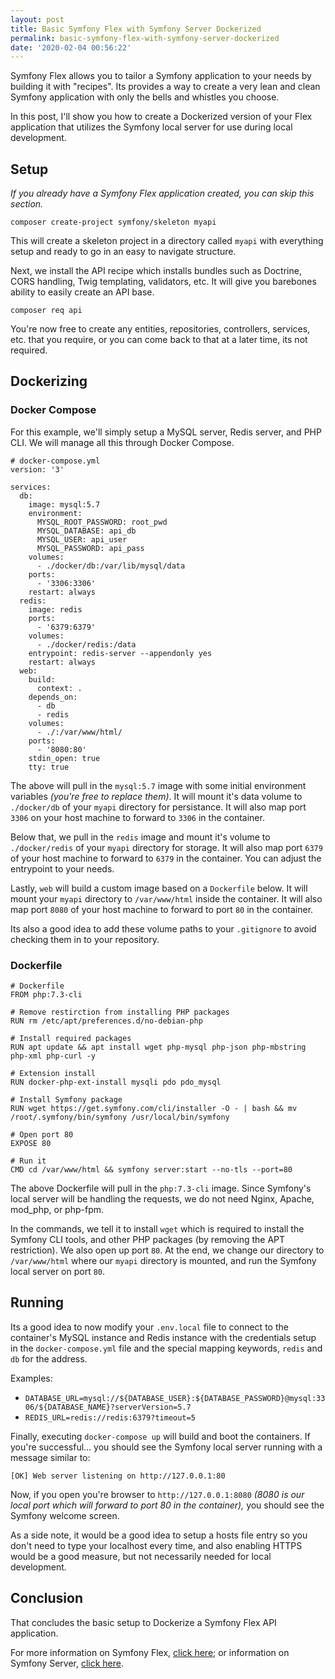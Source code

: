```yaml
---
layout: post
title: Basic Symfony Flex with Symfony Server Dockerized
permalink: basic-symfony-flex-with-symfony-server-dockerized
date: '2020-02-04 00:56:22'
---
```


Symfony Flex allows you to tailor a Symfony application to your needs by building it with "recipes". Its provides a way to create a very lean and clean Symfony application with only the bells and whistles you choose.

In this post, I'll show you how to create a Dockerized version of your Flex application that utilizes the Symfony local server for use during local development.

## Setup

_If you already have a Symfony Flex application created, you can skip this section._

`composer create-project symfony/skeleton myapi`

This will create a skeleton project in a directory called `myapi` with everything setup and ready to go in an easy to navigate structure.

Next, we install the API recipe which installs bundles such as Doctrine, CORS handling, Twig templating, validators, etc. It will give you barebones ability to easily create an API base.

`composer req api`

You're now free to create any entities, repositories, controllers, services, etc. that you require, or you can come back to that at a later time, its not required.

## Dockerizing

### Docker Compose

For this example, we'll simply setup a MySQL server, Redis server, and PHP CLI. We will manage all this through Docker Compose.

    # docker-compose.yml
    version: '3'
    
    services:
      db:
        image: mysql:5.7
        environment:
          MYSQL_ROOT_PASSWORD: root_pwd
          MYSQL_DATABASE: api_db
          MYSQL_USER: api_user
          MYSQL_PASSWORD: api_pass
        volumes:
          - ./docker/db:/var/lib/mysql/data
        ports:
          - '3306:3306'
        restart: always
      redis:
        image: redis
        ports:
          - '6379:6379'
        volumes:
          - ./docker/redis:/data
        entrypoint: redis-server --appendonly yes
        restart: always
      web:
        build:
          context: .
        depends_on:
          - db
          - redis
        volumes:
          - ./:/var/www/html/
        ports:
          - '8080:80'
        stdin_open: true
        tty: true

The above will pull in the `mysql:5.7` image with some initial environment variables _(you're free to replace them)_. It will mount it's data volume to `./docker/db` of your `myapi` directory for persistance. It will also map port `3306` on your host machine to forward to `3306` in the container.

Below that, we pull in the `redis` image and mount it's volume to `./docker/redis` of your `myapi` directory for storage. It will also map port `6379` of your host machine to forward to `6379` in the container. You can adjust the entrypoint to your needs.

Lastly, `web` will build a custom image based on a `Dockerfile` below. It will mount your `myapi` directory to `/var/www/html` inside the container. It will also map port `8080` of your host machine to forward to port `80` in the container.

Its also a good idea to add these volume paths to your `.gitignore` to avoid checking them in to your repository.

### Dockerfile

    # Dockerfile
    FROM php:7.3-cli
    
    # Remove restirction from installing PHP packages
    RUN rm /etc/apt/preferences.d/no-debian-php
    
    # Install required packages
    RUN apt update && apt install wget php-mysql php-json php-mbstring php-xml php-curl -y
    
    # Extension install
    RUN docker-php-ext-install mysqli pdo pdo_mysql
    
    # Install Symfony package
    RUN wget https://get.symfony.com/cli/installer -O - | bash && mv /root/.symfony/bin/symfony /usr/local/bin/symfony
    
    # Open port 80
    EXPOSE 80
    
    # Run it
    CMD cd /var/www/html && symfony server:start --no-tls --port=80

The above Dockerfile will pull in the `php:7.3-cli` image. Since Symfony's local server will be handling the requests, we do not need Nginx, Apache, mod\_php, or php-fpm.

In the commands, we tell it to install `wget` which is required to install the Symfony CLI tools, and other PHP packages (by removing the APT restriction). We also open up port `80`. At the end, we change our directory to `/var/www/html` where our `myapi` directory is mounted, and run the Symfony local server on port `80`.

## Running

Its a good idea to now modify your `.env.local` file to connect to the container's MySQL instance and Redis instance with the credentials setup in the `docker-compose.yml` file and the special mapping keywords, `redis` and `db` for the address.

Examples:

- `DATABASE_URL=mysql://${DATABASE_USER}:${DATABASE_PASSWORD}@mysql:3306/${DATABASE_NAME}?serverVersion=5.7`
- `REDIS_URL=redis://redis:6379?timeout=5`

Finally, executing `docker-compose up` will build and boot the containers. If you're successful... you should see the Symfony local server running with a message similar to:

`[OK] Web server listening on http://127.0.0.1:80`

Now, if you open you're browser to `http://127.0.0.1:8080` _(8080 is our local port which will forward to port 80 in the container),_ you should see the Symfony welcome screen.

As a side note, it would be a good idea to setup a hosts file entry so you don't need to type your localhost every time, and also enabling HTTPS would be a good measure, but not necessarily needed for local development.

## Conclusion

That concludes the basic setup to Dockerize a Symfony Flex API application.

For more information on Symfony Flex, [click here](https://symfony.com/doc/current/quick_tour/flex_recipes.html); or information on Symfony Server, [click here](https://symfony.com/doc/current/setup/symfony_server.html).

